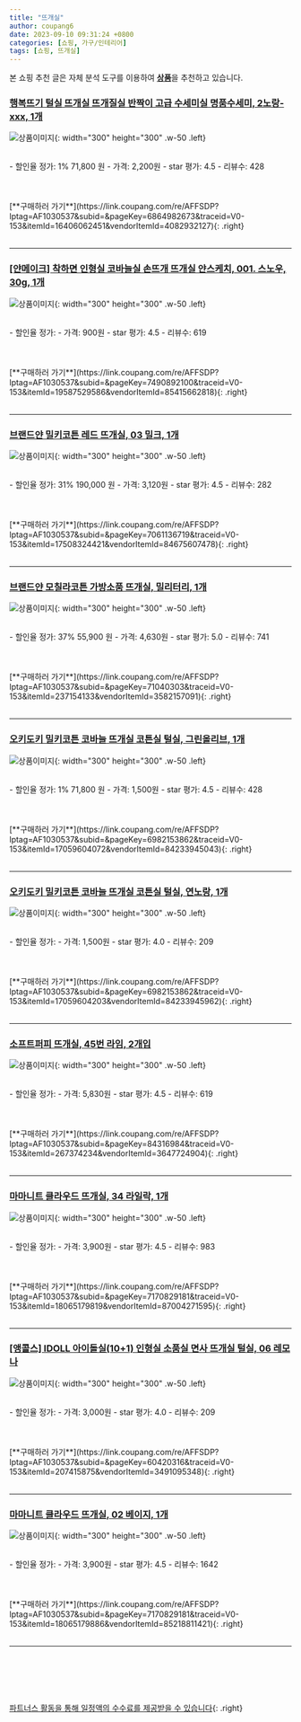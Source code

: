 ```yaml
---
title: "뜨개실"
author: coupang6
date: 2023-09-10 09:31:24 +0800
categories: [쇼핑, 가구/인테리어]
tags: [쇼핑, 뜨개실]
---
```


본 쇼핑 추천 글은 자체 분석 도구를 이용하여 [**상품**](https://link.coupang.com/a/bao1ui)을 추천하고 있습니다.

### [행복뜨기 털실 뜨개실 뜨개질실 반짝이 고급 수세미실 명품수세미, 2노랑-xxx, 1개](https://link.coupang.com/re/AFFSDP?lptag=AF1030537&subid=&pageKey=6864982673&traceid=V0-153&itemId=16406062451&vendorItemId=4082932127)

![상품이미지](https://thumbnail7.coupangcdn.com/thumbnails/remote/230x230ex/image/vendor_inventory/images/2018/11/01/11/1/36202fd3-530d-409a-bd9d-c16fc0e826a3.jpg){: width="300" height="300" .w-50 .left}


<br>
- 할인율 정가: 1%  71,800   원
- 가격: 2,200원
- star 평가: 4.5
- 리뷰수: 428
<br>
<br>
<br>
<br>
[**구매하러 가기**](https://link.coupang.com/re/AFFSDP?lptag=AF1030537&subid=&pageKey=6864982673&traceid=V0-153&itemId=16406062451&vendorItemId=4082932127){: .right}
<br>
<br>

---

### [[얀메이크] 착하면 인형실 코바늘실 손뜨개 뜨개실 얀스케치, 001. 스노우, 30g, 1개](https://link.coupang.com/re/AFFSDP?lptag=AF1030537&subid=&pageKey=7490892100&traceid=V0-153&itemId=19587529586&vendorItemId=85415662818)

![상품이미지](https://thumbnail6.coupangcdn.com/thumbnails/remote/230x230ex/image/vendor_inventory/af1e/0a63843a78000ad95c29c129dbafaa59dc0df25978cdeceae36464f1efaf.jpg){: width="300" height="300" .w-50 .left}


<br>
- 할인율 정가: 
- 가격: 900원
- star 평가: 4.5
- 리뷰수: 619
<br>
<br>
<br>
<br>
[**구매하러 가기**](https://link.coupang.com/re/AFFSDP?lptag=AF1030537&subid=&pageKey=7490892100&traceid=V0-153&itemId=19587529586&vendorItemId=85415662818){: .right}
<br>
<br>

---

### [브랜드얀 밀키코튼 레드 뜨개실, 03 밀크, 1개](https://link.coupang.com/re/AFFSDP?lptag=AF1030537&subid=&pageKey=7061136719&traceid=V0-153&itemId=17508324421&vendorItemId=84675607478)

![상품이미지](https://thumbnail6.coupangcdn.com/thumbnails/remote/230x230ex/image/retail/images/2023/01/12/17/3/0b0e8fa4-b898-41b2-aa3d-67379e4c2538.jpg){: width="300" height="300" .w-50 .left}


<br>
- 할인율 정가: 31%  190,000   원
- 가격: 3,120원
- star 평가: 4.5
- 리뷰수: 282
<br>
<br>
<br>
<br>
[**구매하러 가기**](https://link.coupang.com/re/AFFSDP?lptag=AF1030537&subid=&pageKey=7061136719&traceid=V0-153&itemId=17508324421&vendorItemId=84675607478){: .right}
<br>
<br>

---

### [브랜드얀 모칠라코튼 가방소품 뜨개실, 밀리터리, 1개](https://link.coupang.com/re/AFFSDP?lptag=AF1030537&subid=&pageKey=71040303&traceid=V0-153&itemId=237154133&vendorItemId=3582157091)

![상품이미지](https://thumbnail9.coupangcdn.com/thumbnails/remote/230x230ex/image/retail/images/2018/03/19/16/1/72423371-ccf1-4282-afcd-50be4aba66f8.jpg){: width="300" height="300" .w-50 .left}


<br>
- 할인율 정가: 37%  55,900   원
- 가격: 4,630원
- star 평가: 5.0
- 리뷰수: 741
<br>
<br>
<br>
<br>
[**구매하러 가기**](https://link.coupang.com/re/AFFSDP?lptag=AF1030537&subid=&pageKey=71040303&traceid=V0-153&itemId=237154133&vendorItemId=3582157091){: .right}
<br>
<br>

---

### [오키도키 밀키코튼 코바늘 뜨개실 코튼실 털실, 그린올리브, 1개](https://link.coupang.com/re/AFFSDP?lptag=AF1030537&subid=&pageKey=6982153862&traceid=V0-153&itemId=17059604072&vendorItemId=84233945043)

![상품이미지](https://thumbnail8.coupangcdn.com/thumbnails/remote/230x230ex/image/vendor_inventory/18fc/f8de3d15f78121dab18d334e89f5f8ad5b5d7b5131c6274b7a98c57b002a.jpg){: width="300" height="300" .w-50 .left}


<br>
- 할인율 정가: 1%  71,800   원
- 가격: 1,500원
- star 평가: 4.5
- 리뷰수: 428
<br>
<br>
<br>
<br>
[**구매하러 가기**](https://link.coupang.com/re/AFFSDP?lptag=AF1030537&subid=&pageKey=6982153862&traceid=V0-153&itemId=17059604072&vendorItemId=84233945043){: .right}
<br>
<br>

---

### [오키도키 밀키코튼 코바늘 뜨개실 코튼실 털실, 연노랑, 1개](https://link.coupang.com/re/AFFSDP?lptag=AF1030537&subid=&pageKey=6982153862&traceid=V0-153&itemId=17059604203&vendorItemId=84233945962)

![상품이미지](https://thumbnail9.coupangcdn.com/thumbnails/remote/230x230ex/image/vendor_inventory/7078/c94574ca95467a788a20fff37aa5bc7178a4b49e44289edb3bf4791af605.jpg){: width="300" height="300" .w-50 .left}


<br>
- 할인율 정가: 
- 가격: 1,500원
- star 평가: 4.0
- 리뷰수: 209
<br>
<br>
<br>
<br>
[**구매하러 가기**](https://link.coupang.com/re/AFFSDP?lptag=AF1030537&subid=&pageKey=6982153862&traceid=V0-153&itemId=17059604203&vendorItemId=84233945962){: .right}
<br>
<br>

---

### [소프트퍼피 뜨개실, 45번 라임, 2개입](https://link.coupang.com/re/AFFSDP?lptag=AF1030537&subid=&pageKey=84316984&traceid=V0-153&itemId=267374234&vendorItemId=3647724904)

![상품이미지](https://thumbnail7.coupangcdn.com/thumbnails/remote/230x230ex/image/retail/images/2018/04/19/19/3/f4395792-ccf5-49ce-a0e0-9b889b168490.jpg){: width="300" height="300" .w-50 .left}


<br>
- 할인율 정가: 
- 가격: 5,830원
- star 평가: 4.5
- 리뷰수: 619
<br>
<br>
<br>
<br>
[**구매하러 가기**](https://link.coupang.com/re/AFFSDP?lptag=AF1030537&subid=&pageKey=84316984&traceid=V0-153&itemId=267374234&vendorItemId=3647724904){: .right}
<br>
<br>

---

### [마마니트 클라우드 뜨개실, 34 라일락, 1개](https://link.coupang.com/re/AFFSDP?lptag=AF1030537&subid=&pageKey=7170829181&traceid=V0-153&itemId=18065179819&vendorItemId=87004271595)

![상품이미지](https://thumbnail9.coupangcdn.com/thumbnails/remote/230x230ex/image/vendor_inventory/362a/2f6caf291a7c349cbc215ce9c4b8cb6e9004ed914adacf689778bda48b53.jpg){: width="300" height="300" .w-50 .left}


<br>
- 할인율 정가: 
- 가격: 3,900원
- star 평가: 4.5
- 리뷰수: 983
<br>
<br>
<br>
<br>
[**구매하러 가기**](https://link.coupang.com/re/AFFSDP?lptag=AF1030537&subid=&pageKey=7170829181&traceid=V0-153&itemId=18065179819&vendorItemId=87004271595){: .right}
<br>
<br>

---

### [[앵콜스] IDOLL 아이돌실(10+1) 인형실 소품실 면사 뜨개실 털실, 06 레모나](https://link.coupang.com/re/AFFSDP?lptag=AF1030537&subid=&pageKey=60420316&traceid=V0-153&itemId=207415875&vendorItemId=3491095348)

![상품이미지](https://thumbnail6.coupangcdn.com/thumbnails/remote/230x230ex/image/vendor_inventory/images/2018/01/14/23/6/471bec60-8155-406d-9bdc-6d68c390287a.jpg){: width="300" height="300" .w-50 .left}


<br>
- 할인율 정가: 
- 가격: 3,000원
- star 평가: 4.0
- 리뷰수: 209
<br>
<br>
<br>
<br>
[**구매하러 가기**](https://link.coupang.com/re/AFFSDP?lptag=AF1030537&subid=&pageKey=60420316&traceid=V0-153&itemId=207415875&vendorItemId=3491095348){: .right}
<br>
<br>

---

### [마마니트 클라우드 뜨개실, 02 베이지, 1개](https://link.coupang.com/re/AFFSDP?lptag=AF1030537&subid=&pageKey=7170829181&traceid=V0-153&itemId=18065179886&vendorItemId=85218811421)

![상품이미지](https://thumbnail9.coupangcdn.com/thumbnails/remote/230x230ex/image/rs_quotation_api/v6yhbk3p/f05c59b2697546399bd8231358fa090e.jpg){: width="300" height="300" .w-50 .left}


<br>
- 할인율 정가: 
- 가격: 3,900원
- star 평가: 4.5
- 리뷰수: 1642
<br>
<br>
<br>
<br>
[**구매하러 가기**](https://link.coupang.com/re/AFFSDP?lptag=AF1030537&subid=&pageKey=7170829181&traceid=V0-153&itemId=18065179886&vendorItemId=85218811421){: .right}
<br>
<br>

---
<br><br><br><br><br> [파트너스 활동을 통해 일정액의 수수료를 제공받을 수 있습니다](https://link.coupang.com/a/bao1ui){: .right}